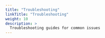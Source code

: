 ```yaml
---
title: "Troubleshooting"
linkTitle: "Troubleshooting"
weight: 10
description: >
  Troubleshooting guides for common issues
---
```





